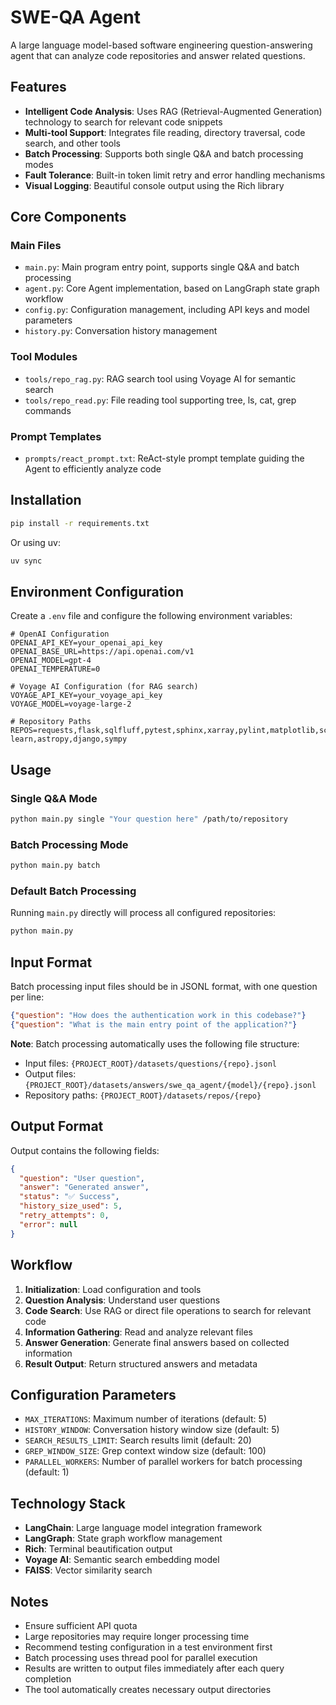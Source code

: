 # SWE-QA Agent

A large language model-based software engineering question-answering agent that can analyze code repositories and answer related questions.

## Features

- **Intelligent Code Analysis**: Uses RAG (Retrieval-Augmented Generation) technology to search for relevant code snippets
- **Multi-tool Support**: Integrates file reading, directory traversal, code search, and other tools
- **Batch Processing**: Supports both single Q&A and batch processing modes
- **Fault Tolerance**: Built-in token limit retry and error handling mechanisms
- **Visual Logging**: Beautiful console output using the Rich library

## Core Components

### Main Files

- `main.py`: Main program entry point, supports single Q&A and batch processing
- `agent.py`: Core Agent implementation, based on LangGraph state graph workflow
- `config.py`: Configuration management, including API keys and model parameters
- `history.py`: Conversation history management

### Tool Modules

- `tools/repo_rag.py`: RAG search tool using Voyage AI for semantic search
- `tools/repo_read.py`: File reading tool supporting tree, ls, cat, grep commands

### Prompt Templates

- `prompts/react_prompt.txt`: ReAct-style prompt template guiding the Agent to efficiently analyze code

## Installation

```bash
pip install -r requirements.txt
```

Or using uv:

```bash
uv sync
```

## Environment Configuration

Create a `.env` file and configure the following environment variables:

```env
# OpenAI Configuration
OPENAI_API_KEY=your_openai_api_key
OPENAI_BASE_URL=https://api.openai.com/v1
OPENAI_MODEL=gpt-4
OPENAI_TEMPERATURE=0

# Voyage AI Configuration (for RAG search)
VOYAGE_API_KEY=your_voyage_api_key
VOYAGE_MODEL=voyage-large-2

# Repository Paths
REPOS=requests,flask,sqlfluff,pytest,sphinx,xarray,pylint,matplotlib,scikit-learn,astropy,django,sympy
```

## Usage

### Single Q&A Mode

```bash
python main.py single "Your question here" /path/to/repository
```

### Batch Processing Mode

```bash
python main.py batch
```

### Default Batch Processing

Running `main.py` directly will process all configured repositories:

```bash
python main.py
```

## Input Format

Batch processing input files should be in JSONL format, with one question per line:

```json
{"question": "How does the authentication work in this codebase?"}
{"question": "What is the main entry point of the application?"}
```

**Note**: Batch processing automatically uses the following file structure:
- Input files: `{PROJECT_ROOT}/datasets/questions/{repo}.jsonl`
- Output files: `{PROJECT_ROOT}/datasets/answers/swe_qa_agent/{model}/{repo}.jsonl`
- Repository paths: `{PROJECT_ROOT}/datasets/repos/{repo}`

## Output Format

Output contains the following fields:

```json
{
  "question": "User question",
  "answer": "Generated answer",
  "status": "✅ Success",
  "history_size_used": 5,
  "retry_attempts": 0,
  "error": null
}
```

## Workflow

1. **Initialization**: Load configuration and tools
2. **Question Analysis**: Understand user questions
3. **Code Search**: Use RAG or direct file operations to search for relevant code
4. **Information Gathering**: Read and analyze relevant files
5. **Answer Generation**: Generate final answers based on collected information
6. **Result Output**: Return structured answers and metadata

## Configuration Parameters

- `MAX_ITERATIONS`: Maximum number of iterations (default: 5)
- `HISTORY_WINDOW`: Conversation history window size (default: 5)
- `SEARCH_RESULTS_LIMIT`: Search results limit (default: 20)
- `GREP_WINDOW_SIZE`: Grep context window size (default: 100)
- `PARALLEL_WORKERS`: Number of parallel workers for batch processing (default: 1)

## Technology Stack

- **LangChain**: Large language model integration framework
- **LangGraph**: State graph workflow management
- **Rich**: Terminal beautification output
- **Voyage AI**: Semantic search embedding model
- **FAISS**: Vector similarity search

## Notes

- Ensure sufficient API quota
- Large repositories may require longer processing time
- Recommend testing configuration in a test environment first
- Batch processing uses thread pool for parallel execution
- Results are written to output files immediately after each query completion
- The tool automatically creates necessary output directories
